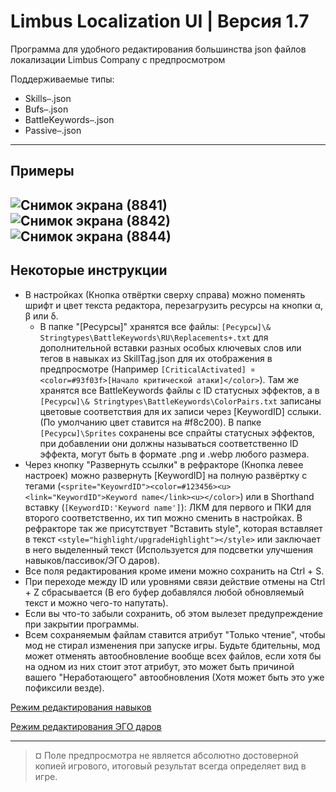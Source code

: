 # Limbus Localization UI | Версия 1.7

Программа для удобного редактирования большинства json файлов локализации Limbus Company с предпросмотром

Поддерживаемые типы:
* Skills`⋯`.json
* Bufs`⋯`.json
* BattleKeywords`⋯`.json
* Passive`⋯`.json
---
## Примеры
![Снимок экрана (8841)](https://github.com/user-attachments/assets/2fba6a2e-7c15-4579-9299-ca7a595225af)
![Снимок экрана (8842)](https://github.com/user-attachments/assets/a0cfd7fb-b25a-4c48-be75-0f5190bed6c2)
![Снимок экрана (8844)](https://github.com/user-attachments/assets/f0b04fe0-767b-42fd-95d1-7bb88afd9b01)
---
## Некоторые инструкции
- В настройках (Кнопка отвёртки сверху справа) можно поменять шрифт и цвет текста редактора, перезагрузить ресурсы на кнопки α, β или δ.
  - В папке "\[Ресурсы\]" хранятся все файлы: `[Ресурсы]\& Stringtypes\BattleKeywords\RU\Replacements+.txt` для дополнительной вставки разных особых ключевых слов или тегов в навыках из SkillTag.json для их отображения в предпросмотре (Например `[CriticalActivated] ¤ <color=#93f03f>[Начало критической атаки]</color>`). Там же хранятся все BattleKeywords файлы с ID статусных эффектов, а в `[Ресурсы]\& Stringtypes\BattleKeywords\ColorPairs.txt` записаны цветовые соответствия для их записи через \[KeywordID\] сслыки. (По умолчанию цвет ставится на #f8c200). В папке `[Ресурсы]\Sprites` сохранены все спрайты статусных эффектов, при добавлении они должны называться соответственно ID эффекта, могут быть в формате .png и .webp любого размера.
- Через кнопку "Развернуть ссылки" в рефракторе (Кнопка левее настроек) можно развернуть \[KeywordID\] на полную развёртку с тегами (`<sprite="KeyowrdID"><color=#123456><u><link="KeywordID">Keyword name</link><u></color>`) или в Shorthand вставку (`[KeywordID:'Keyword name']`): ЛКМ для первого и ПКИ для второго соответственно, их тип можно сменить в настройках. В рефракторе так же присутствует "Вставить style", которая вставляет в текст `<style="highlight/upgradeHighlight"></style>` или заключает в него выделенный текст (Используется для подсветки улучшения навыков/пассивок/ЭГО даров).
- Все поля редактирования кроме имени можно сохранить на Ctrl + S.
- При переходе между ID или уровнями связи действие отмены на Ctrl + Z сбрасывается (В его буфер добавлялся любой обновляемый текст и можно чего-то напутать).
- Если вы что-то забыли сохранить, об этом вылезет предупреждение при закрытии программы.
- Всем сохраняемым файлам ставится атрибут "Только чтение", чтобы мод не стирал изменения при запуске игры. Будьте бдительны, мод может отменять автообновление вообще всех файлов, если хотя бы на одном из них стоит этот атрибут, это может быть причиной вашего "Неработающего" автообновления (Хотя может быть это уже пофиксили везде).

[Режим редактирования навыков](https://gist.github.com/x1bViolet/4a162b0e09a0a47c3dc66a1a0b1b9e16)

[Режим редактирования ЭГО даров](https://gist.github.com/x1bViolet/423cc67e08c348008e3ff5b4e62cf8e7)

---
> ¤ Поле предпросмотра не является абсолютно достоверной копией игрового, итоговый результат всегда определяет вид в игре.
